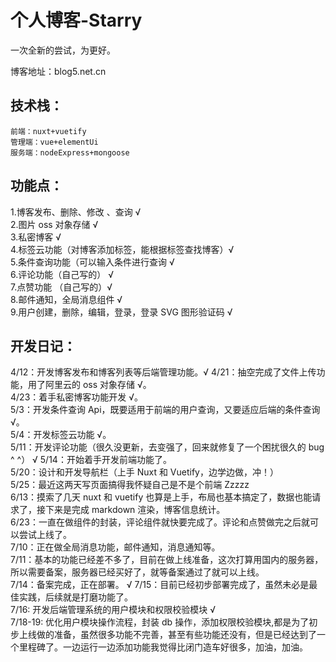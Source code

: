# 个人博客-Starry

一次全新的尝试，为更好。

博客地址：blog5.net.cn

## 技术栈：

    前端：nuxt+vuetify
    管理端：vue+elementUi
    服务端：nodeExpress+mongoose

## 功能点：

1.博客发布、删除、修改 、查询 √  
2.图片 oss 对象存储 √  
3.私密博客 √  
4.标签云功能（对博客添加标签，能根据标签查找博客）√  
5.条件查询功能（可以输入条件进行查询 √  
6.评论功能（自己写的） √  
7.点赞功能 （自己写的）√  
8.邮件通知，全局消息组件 √  
9.用户创建，删除，编辑，登录，登录 SVG 图形验证码 √

## 开发日记：

4/12：开发博客发布和博客列表等后端管理功能。√
4/21：抽空完成了文件上传功能，用了阿里云的 oss 对象存储 √。  
4/23：着手私密博客功能开发 √。  
5/3：开发条件查询 Api，既要适用于前端的用户查询，又要适应后端的条件查询 √。  
5/4：开发标签云功能 √。  
5/11：开发评论功能（很久没更新，去变强了，回来就修复了一个困扰很久的 bug ^ ^） √
5/14：开始着手开发前端功能了。  
5/20：设计和开发导航栏（上手 Nuxt 和 Vuetify，边学边做，冲！）  
5/25：最近这两天写页面搞得我怀疑自己是不是个前端 Zzzzz  
6/13：摸索了几天 nuxt 和 vuetify 也算是上手，布局也基本搞定了，数据也能请求了，接下来是完成 markdown 渲染，博客信息统计。  
6/23：一直在做组件的封装，评论组件就快要完成了。评论和点赞做完之后就可以尝试上线了。  
7/10：正在做全局消息功能，邮件通知，消息通知等。  
7/11：基本的功能已经差不多了，目前在做上线准备，这次打算用国内的服务器，所以需要备案，服务器已经买好了，就等备案通过了就可以上线。  
7/14：备案完成，正在部署。 √
7/15：目前已经初步部署完成了，虽然未必是最佳实践，后续就是打磨功能了。  
7/16: 开发后端管理系统的用户模块和权限校验模块 √  
7/18-19: 优化用户模块操作流程，封装 db 操作，添加权限校验模块,都是为了初步上线做的准备，虽然很多功能不完善，甚至有些功能还没有，但是已经达到了一个里程碑了。一边运行一边添加功能我觉得比闭门造车好很多，加油，加油。
